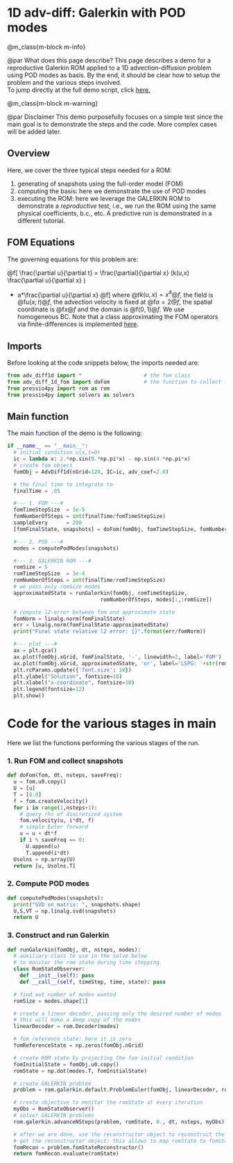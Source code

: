 
# 1D adv-diff: Galerkin with POD modes


@m_class{m-block m-info}

@par What does this page describe?
This page describes a demo for a reproductive Galerkin ROM applied to a
1D advection-diffusion problem using POD modes as basis.
By the end, it should be clear how to setup the problem and the various steps involved.<br>
To jump directly at the full demo script, click [here.](https://github.com/Pressio/pressio4py/blob/master/demos/unsteady_default_galerkin_advdiff1d_pod/main.py)


@m_class{m-block m-warning}

@par Disclaimer
This demo purposefully focuses on a simple test since the main goal is
to demonstrate the steps and the code. More complex cases will be added later.


## Overview
Here, we cover the three typical steps needed for a ROM:
1. generating of snapshots using the full-order model (FOM)
2. computing the basis: here we demonstrate the use of POD modes
3. executing the ROM: here we leverage the GALERKIN ROM to demonstrate
a *reproductive* test, i.e., we run the ROM using the same physical coefficients, b.c., etc.
A predictive run is demonstrated in a different tutorial.

## FOM Equations
The governing equations for this problem are:

@f[
\frac{\partial u}{\partial t}
= \frac{\partial}{\partial x} (k(u,x) \frac{\partial u}{\partial x} )
- a*\frac{\partial u}{\partial x}
@f]
where @f$k(u,x)=x^4@f$, the field is @f$u(x;t)@f$, the advection velocity
is fixed at @f$a=2@f$, the spatial coordinate is @f$x@f$ and the domain is @f$(0,1)@f$.
We use homogeneous BC. Note that a class approximating the FOM operators via finite-differences
is implemented [here](https://github.com/Pressio/pressio4py/blob/master/apps/adv_diff1d.py).


## Imports
Before looking at the code snippets below, the imports needed are:
```py
from adv_diff1d import *					# the fom class
from adv_diff_1d_fom import doFom			# the function to collect fom data
from pressio4py import rom as rom
from pressio4py import solvers as solvers

```

## Main function
The main function of the demo is the following:
```py
if __name__ == "__main__":
  # initial condition u(x,t=0)
  ic = lambda x: 2.*np.sin(9.*np.pi*x) - np.sin(4.*np.pi*x)
  # create fom object
  fomObj = AdvDiff1d(nGrid=120, IC=ic, adv_coef=2.0)

  # the final time to integrate to
  finalTime = .05

  #--- 1. FOM ---#
  fomTimeStepSize  = 1e-5
  fomNumberOfSteps = int(finalTime/fomTimeStepSize)
  sampleEvery      = 200
  [fomFinalState, snapshots] = doFom(fomObj, fomTimeStepSize, fomNumberOfSteps, sampleEvery)

  #--- 2. POD ---#
  modes = computePodModes(snapshots)

  #--- 3. GALERKIN ROM ---#
  romSize = 5
  romTimeStepSize  = 3e-4
  romNumberOfSteps = int(finalTime/romTimeStepSize)
  # we pass only romSize modes
  approximatedState = runGalerkin(fomObj, romTimeStepSize,
                              romNumberOfSteps, modes[:,:romSize])

  # compute l2-error between fom and approximate state
  fomNorm = linalg.norm(fomFinalState)
  err = linalg.norm(fomFinalState-approximatedState)
  print("Final state relative l2 error: {}".format(err/fomNorm))

  #--- plot ---#
  ax = plt.gca()
  ax.plot(fomObj.xGrid, fomFinalState, '-', linewidth=2, label='FOM')
  ax.plot(fomObj.xGrid, approximatedState, 'or', label='LSPG: '+str(romSize)+' POD modes')
  plt.rcParams.update({'font.size': 18})
  plt.ylabel("Solution", fontsize=18)
  plt.xlabel("x-coordinate", fontsize=18)
  plt.legend(fontsize=12)
  plt.show()
```

# Code for the various stages in main
Here we list the functions performing the various stages of the run.

### 1. Run FOM and collect snapshots
```py
def doFom(fom, dt, nsteps, saveFreq):
  u = fom.u0.copy()
  U = [u]
  T = [0.0]
  f = fom.createVelocity()
  for i in range(1,nsteps+1):
    # query rhs of discretized system
    fom.velocity(u, i*dt, f)
    # simple Euler forward
    u = u + dt*f
    if i % saveFreq == 0:
      U.append(u)
      T.append(i*dt)
  Usolns = np.array(U)
  return [u, Usolns.T]
```

### 2. Compute POD modes
```py
def computePodModes(snapshots):
  print("SVD on matrix: ", snapshots.shape)
  U,S,VT = np.linalg.svd(snapshots)
  return U
```

### 3. Construct and run Galerkin
```py
def runGalerkin(fomObj, dt, nsteps, modes):
  # auxiliary class to use in the solve below
  # to monitor the rom state during time stepping
  class RomStateObserver:
    def __init__(self): pass
    def __call__(self, timeStep, time, state): pass

  # find out number of modes wanted
  romSize = modes.shape[1]

  # create a linear decoder, passing only the desired number of modes
  # this will make a deep copy of the modes
  linearDecoder = rom.Decoder(modes)

  # fom reference state: here it is zero
  fomReferenceState = np.zeros(fomObj.nGrid)

  # create ROM state by projecting the fom initial condition
  fomInitialState = fomObj.u0.copy()
  romState = np.dot(modes.T, fomInitialState)

  # create GALERKIN problem
  problem = rom.galerkin.default.ProblemEuler(fomObj, linearDecoder, romState, fomReferenceState)

  # create objective to monitor the romState at every iteration
  myObs = RomStateObserver()
  # solver GALERKIN problems
  rom.galerkin.advanceNSteps(problem, romState, 0., dt, nsteps, myObs)

  # after we are done, use the reconstructor object to reconstruct the fom state
  # get the reconstructor object: this allows to map romState to fomState
  fomRecon = problem.fomStateReconstructor()
  return fomRecon.evaluate(romState)
```
